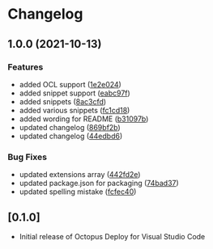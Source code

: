 # Changelog

## 1.0.0 (2021-10-13)


### Features

* added OCL support ([1e2e024](https://www.github.com/OctopusDeploy/vscode-octopusdeploy/commit/1e2e024135027f97400c7f848d8d8ee8064a2512))
* added snippet support ([eabc97f](https://www.github.com/OctopusDeploy/vscode-octopusdeploy/commit/eabc97fa7c1ba2333253f1a4ebf3833f9186c2a2))
* added snippets ([8ac3cfd](https://www.github.com/OctopusDeploy/vscode-octopusdeploy/commit/8ac3cfd466b07d41dcd4b7e8aa530ca28a769a44))
* added various snippets ([fc1cd18](https://www.github.com/OctopusDeploy/vscode-octopusdeploy/commit/fc1cd18747afa13450065c6b1bd49848bfd7ed5e))
* added wording for README ([b31097b](https://www.github.com/OctopusDeploy/vscode-octopusdeploy/commit/b31097bd11c858382c97b7ab09e191962d3c1deb))
* updated changelog ([869bf2b](https://www.github.com/OctopusDeploy/vscode-octopusdeploy/commit/869bf2bd40da056ad4415b8dc4a5aa09a500961c))
* updated changelog ([44edbd6](https://www.github.com/OctopusDeploy/vscode-octopusdeploy/commit/44edbd6a60195ee5f0ab96b1f67b68fbeee872bd))


### Bug Fixes

* updated extensions array ([442fd2e](https://www.github.com/OctopusDeploy/vscode-octopusdeploy/commit/442fd2e394391b02622de9170e40c4b7ebefa262))
* updated package.json for packaging ([74bad37](https://www.github.com/OctopusDeploy/vscode-octopusdeploy/commit/74bad378e118bcfedf93501ccb76524cb5d3ac5b))
* updated spelling mistake ([fcfec40](https://www.github.com/OctopusDeploy/vscode-octopusdeploy/commit/fcfec40d2a3c2ef6f9554a84e9b7e6dc6934f9cc))

## [0.1.0]

- Initial release of Octopus Deploy for Visual Studio Code
